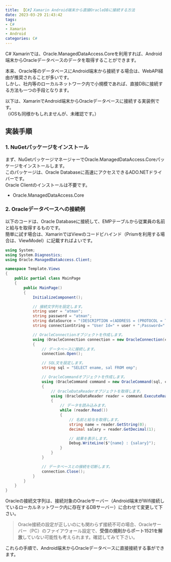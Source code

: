 ```yaml
---
title: 【C#】Xamarin Android端末から直接OracleDBに接続する方法
date: 2023-03-29 21:43:42
tags:
- C#
- Xamarin
- Android
categories: C#
---
```


C# Xamarinでは、Oracle.ManagedDataAccess.Coreを利用すれば、Android端末からOracleデータベースのデータを取得することができます。

本来、Oracle等のデータベースにAndroid端末から接続する場合は、WebAPI経由が推奨されることが多いです。  
しかし、社内等のローカルネットワーク内で小規模であれば、直接DBに接続する方法も一つの手段となります。  

以下は、XamarinでAndroid端末からOracleデータベースに接続する実装例です。  
（iOSも同様かもしれませんが、未確認です。）


## 実装手順

### 1. NuGetパッケージをインストール

まず、NuGetパッケージマネージャーでOracle.ManagedDataAccess.Coreパッケージをインストールします。  
このパッケージは、Oracle Databaseに高速にアクセスできるADO.NETドライバーです。  
Oracle Clientのインストールは不要です。  

- Oracle.ManagedDataAccess.Core

### 2. Oracleデータベースへの接続例

以下のコードは、Oracle Databaseに接続して、EMPテーブルから従業員の名前と給与を取得するものです。  
簡単に試す場合は、XamarinではViewのコードビハインド（Prismを利用する場合は、ViewModel）に記載すればよいです。  

```cs
using System;
using System.Diagnostics;
using Oracle.ManagedDataAccess.Client;

namespace Template.Views
{
    public partial class MainPage
    {
        public MainPage()
        {
            InitializeComponent();

            // 接続文字列を設定します。
            string user = "atman";
            string password = "atman";
            string dataSource = "(DESCRIPTION =(ADDRESS = (PROTOCOL = TCP)(HOST = 192.168.3.16)(PORT = 1521))(CONNECT_DATA =(SERVER = DEDICATED)(SERVICE_NAME = XEPDB1)))";
            string connectionString = "User Id=" + user + ";Password=" + password + ";Data Source=" + dataSource;

            // OracleConnectionオブジェクトを作成します。
            using (OracleConnection connection = new OracleConnection(connectionString))
            {
                // データベースに接続します。
                connection.Open();

                // SQL文を設定します。
                string sql = "SELECT ename, sal FROM emp";

                // OracleCommandオブジェクトを作成します。
                using (OracleCommand command = new OracleCommand(sql, connection))
                {
                    // OracleDataReaderオブジェクトを取得します。
                    using (OracleDataReader reader = command.ExecuteReader())
                    {
                        // データを読み込みます。
                        while (reader.Read())
                        {
                            // 名前と給与を取得します。
                            string name = reader.GetString(0);
                            decimal salary = reader.GetDecimal(1);

                            // 結果を表示します。
                            Debug.WriteLine($"{name} : {salary}");
                        }
                    }
                }

                // データベースとの接続を切断します。
                connection.Close();
            }
        }
    }
}
```

Oracleの接続文字列は、接続対象のOracleサーバー（Android端末がWifi接続しているローカルネットワーク内に存在するDBサーバー）に合わせて変更して下さい。

> Oracle接続の設定が正しいのにも関わらず接続不可の場合、Oracleサーバー（PC）のファイアウォール設定で、**受信の規則からポート1521を解放**していない可能性も考えられます。確認してみて下さい。

これらの手順で、Android端末からOracleデータベースに直接接続する事ができます。